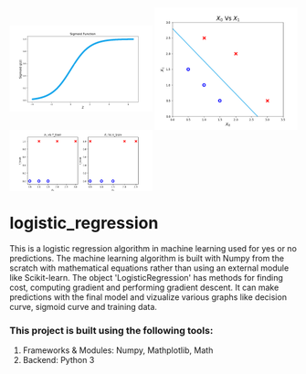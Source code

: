 <img align="middle" width="250" alt="demo two" src="https://github.com/SrimanPolusani/logistic_regression/blob/master/sigmoid_graph.png?raw=true">
<img align="middle" width="250" alt="demo two" src="https://github.com/SrimanPolusani/logistic_regression/blob/master/decision_curve.png?raw=true">
<img align="middle" width="250" alt="demo two" src="https://github.com/SrimanPolusani/logistic_regression/blob/master/xtrain_vs_ytrain.png?raw=true">
<h1>logistic_regression</h1>
<p>This is a logistic regression algorithm in machine learning used for yes or no predictions. The machine learning algorithm is built with Numpy from the scratch with mathematical equations rather than using an external module like Scikit-learn. The object 'LogisticRegression' has methods for finding cost, computing gradient and performing gradient descent. It can make predictions with the final model and vizualize various graphs like decision curve, sigmoid curve and training data.</p>
<h3>This project is built using the following tools:</h3>
<ol>
  <li>Frameworks & Modules: Numpy, Mathplotlib, Math</li>
  <li>Backend: Python 3</li>
</ol>

